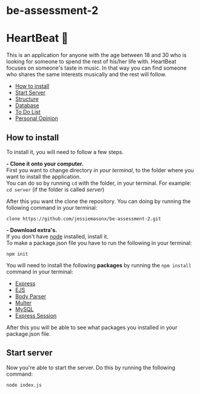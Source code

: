 # be-assessment-2 
# HeartBeat 💜

This is an application for anyone with the age between 18 and 30 who is looking for someone to spend the rest of his/her life with. HeartBeat focuses on someone's taste in music. In that way you can find someone who shares the same interests musically and the rest will follow. 

- [How to install](https://github.com/jessiemasonx/be-assessment-2/blob/master/README.md#how-to-install)
- [Start Server](https://github.com/jessiemasonx/be-assessment-2/blob/master/README.md#start-server)
- [Structure]()
- [Database]()
- [To Do List]()
- [Personal Opinion]()



## How to install

To install it, you will need to follow a few steps.

__- Clone it onto your computer.__  
First you want to change directory *in your terminal*, to the folder where you want to install the application.  
You can do so by running `cd` with the folder, in your terminal. For example:  
```cd server``` (if the folder is called *server*)

After this you want the clone the repository. You can doing by running the following command in your terminal:
```
clone https://github.com/jessiemasonx/be-assessment-2.git
```

__- Download extra's.__  
If you don't have [node](https://github.com/cmda-be/course-17-18/blob/master/week-2.md#node) installed, install it.  
To make a package.json file you have to run the following in your terminal:
```
npm init
```
You will need to install the following __packages__ by running the `npm install` command in your terminal:
* [Express](https://github.com/expressjs/express)
* [EJS](https://github.com/tj/ejs)
* [Body Parser](https://github.com/expressjs/body-parser)
* [Multer](https://github.com/expressjs/multer)
* [MySQL](https://github.com/mysqljs/mysql)
* [Express Session](https://github.com/expressjs/session)

After this you will be able to see what packages you installed in your package.json file.

## Start server
Now you're able to start the server. Do this by running the following command:  
```
node index.js
```





  
